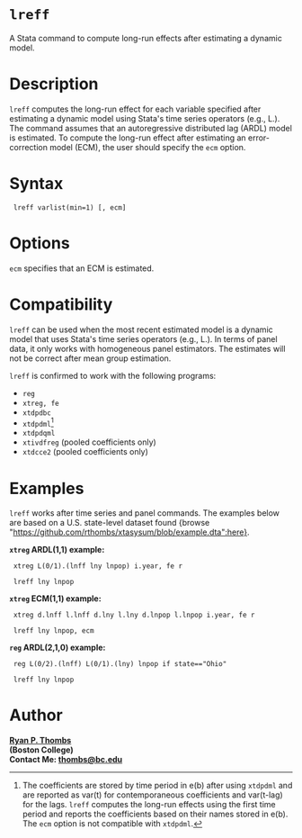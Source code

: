 # `lreff`
A Stata command to compute long-run effects after estimating a dynamic model.

# Description 
`lreff` computes the long-run effect for each variable specified after estimating a dynamic model
using Stata's time series operators (e.g., L.). The command assumes that an autoregressive distributed
lag (ARDL) model is estimated. To compute the long-run effect after estimating an error-correction model
(ECM), the user should specify the `ecm` option. 

# Syntax

     lreff varlist(min=1) [, ecm]

# Options

`ecm` specifies that an ECM is estimated.

# Compatibility

`lreff` can be used when the most recent estimated model is a dynamic model that uses Stata's time series
operators (e.g., L.). In terms of panel data, it only works with homogeneous panel estimators. The estimates
will not be correct after mean group estimation. 

`lreff` is confirmed to work with the following programs: 

- `reg` 
- `xtreg, fe` 
- `xtdpdbc` 
- `xtdpdml`[^1]
- `xtdpdqml` 
- `xtivdfreg` (pooled coefficients only) 
- `xtdcce2` (pooled coefficients only)

[^1]: The coefficients are stored by time period in e(b) after using `xtdpdml` and are reported as var(t) for
contemporaneous coefficients and var(t-lag) for the lags. `lreff` computes the long-run effects using the 
first time period and reports the coefficients based on their names stored in e(b). The `ecm` option is not compatible
with `xtdpdml`.

# Examples

`lreff` works after time series and panel commands. The examples below are based on a U.S. state-level dataset found {browse "https://github.com/rthombs/xtasysum/blob/example.dta":here}. 

**`xtreg` ARDL(1,1) example:**  

     xtreg L(0/1).(lnff lny lnpop) i.year, fe r

     lreff lny lnpop

**`xtreg` ECM(1,1) example:**  

     xtreg d.lnff l.lnff d.lny l.lny d.lnpop l.lnpop i.year, fe r

     lreff lny lnpop, ecm 

**`reg` ARDL(2,1,0) example:** 

     reg L(0/2).(lnff) L(0/1).(lny) lnpop if state=="Ohio"

     lreff lny lnpop

# Author

[**Ryan P. Thombs**](ryanthombs.com)  
**(Boston College)**  
**Contact Me: [thombs@bc.edu](mailto:thombs@bc.edu)**





